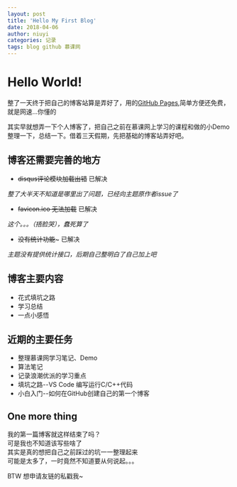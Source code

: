 ```yaml
---
layout: post
title: 'Hello My First Blog'
date: 2018-04-06
author: niuyi
categories: 记录
tags: blog github 慕课网
---
```


# Hello World!

整了一天终于把自己的博客站算是弄好了，用的[GitHub Pages](https://pages.github.com/),简单方便还免费，就是网速...你懂的  

其实早就想弄一下个人博客了，把自己之前在慕课网上学习的课程和做的小Demo整理一下，总结一下。借着三天假期，先把基础的博客站弄好吧。

## 博客还需要完善的地方

* ~~disqus评论模块加载出错~~  已解决

*整了大半天不知道是哪里出了问题，已经向主题原作者issue了*
* ~~favicon.ico 无法加载~~   已解决

*这个。。。（捂脸哭），蠢死算了*
* ~~没有统计功能~~~  已解决

*主题没有提供统计接口，后期自己整明白了自己加上吧*

## 博客主要内容
* 花式填坑之路
* 学习总结
* 一点小感悟

## 近期的主要任务
* 整理慕课网学习笔记、Demo
* 算法笔记
* 记录浪潮优派的学习重点
* 填坑之路--VS Code 编写运行C/C++代码
* 小白入门--如何在GitHub创建自己的第一个博客

## One more thing 
我的第一篇博客就这样结束了吗？  
可是我也不知道该写些啥了  
其实是真的想把自己之前踩过的坑一一整理起来  
可能是太多了，一时竟然不知道要从何说起。。。

BTW 想申请友链的私戳我~




